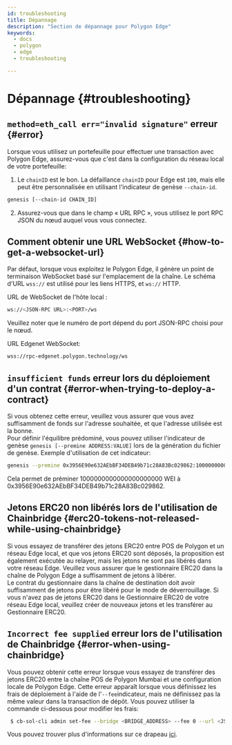 ```yaml
---
id: troubleshooting
title: Dépannage
description: "Section de dépannage pour Polygon Edge"
keywords:
  - docs
  - polygon
  - edge
  - troubleshooting

---
```


# Dépannage {#troubleshooting}

## `method=eth_call err="invalid signature"` erreur {#error}

Lorsque vous utilisez un portefeuille pour effectuer une transaction avec Polygon Edge, assurez-vous que c'est dans la configuration du réseau local de votre portefeuille:

1. Le `chainID` est le bon. La défaillance `chainID` pour Edge est `100`, mais elle peut être personnalisée en utilisant l'indicateur de genèse `--chain-id`.

````bash
genesis [--chain-id CHAIN_ID]
````
2. Assurez-vous que dans le champ « URL RPC », vous utilisez le port RPC JSON du nœud auquel vous vous connectez.


## Comment obtenir une URL WebSocket {#how-to-get-a-websocket-url}

Par défaut, lorsque vous exploitez le Polygon Edge, il génère un point de terminaison WebSocket basé sur l'emplacement de la chaîne. Le schéma d'URL `wss://` est utilisé pour les liens HTTPS, et `ws://` HTTP.

URL de WebSocket de l'hôte local :
````bash
ws://<JSON-RPC URL>:<PORT>/ws
````
Veuillez noter que le numéro de port dépend du port JSON-RPC choisi pour le nœud.

URL Edgenet WebSocket:
````bash
wss://rpc-edgenet.polygon.technology/ws
````

## `insufficient funds` erreur lors du déploiement d'un contrat {#error-when-trying-to-deploy-a-contract}

Si vous obtenez cette erreur, veuillez vous assurer que vous avez suffisamment de fonds sur l'adresse souhaitée, et que l'adresse utilisée est la bonne.<br/>
Pour définir l'équilibre prédominé, vous pouvez utiliser l'indicateur de genèse `genesis [--premine ADDRESS:VALUE]` lors de la génération du fichier de genèse.
Exemple d'utilisation de cet indicateur:
````bash
genesis --premine 0x3956E90e632AEbBF34DEB49b71c28A83Bc029862:1000000000000000000000
````
Cela permet de préminer 1000000000000000000000 WEI à 0x3956E90e632AEbBF34DEB49b71c28A83Bc029862.


## Jetons ERC20 non libérés lors de l'utilisation de Chainbridge {#erc20-tokens-not-released-while-using-chainbridge}

Si vous essayez de transférer des jetons ERC20 entre POS de Polygon et un réseau Edge local, et que vos jetons ERC20 sont déposés, la proposition est également exécutée au relayer, mais les jetons ne sont pas libérés dans votre réseau Edge. Veuillez vous assurer que le gestionnaire ERC20 dans la chaîne de Polygon Edge a suffisamment de jetons à libérer. <br/>
Le contrat du gestionnaire dans la chaîne de destination doit avoir suffisamment de jetons pour être libéré pour le mode de déverrouillage. Si vous n'avez pas de jetons ERC20 dans le Gestionnaire ERC20 de votre réseau Edge local, veuillez créer de nouveaux jetons et les transférer au Gestionnaire ERC20.

## `Incorrect fee supplied` erreur lors de l'utilisation de Chainbridge {#error-when-using-chainbridge}

Vous pouvez obtenir cette erreur lorsque vous essayez de transférer des jetons ERC20 entre la chaîne POS de Polygon Mumbai et une configuration locale de Polygon Edge. Cette erreur apparaît lorsque vous définissez les frais de déploiement à l'aide de l'`--fee`indicateur, mais ne définissez pas la même valeur dans la transaction de dépôt.
Vous pouvez utiliser la commande ci-dessous pour modifier les frais:
````bash
 $ cb-sol-cli admin set-fee --bridge <BRIDGE_ADDRESS> --fee 0 --url <JSON_RPC_URL> --privateKey <PRIVATE_KEY>
 ````
Vous pouvez trouver plus d'informations sur ce drapeau [ici](https://github.com/ChainSafe/chainbridge-deploy/blob/main/cb-sol-cli/docs/deploy.md).





